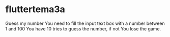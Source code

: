 # fluttertema3a
Guess my number
You need to fill the input text box with a number between 1 and 100
You have 10 tries to guess the number, if not You lose the game.
